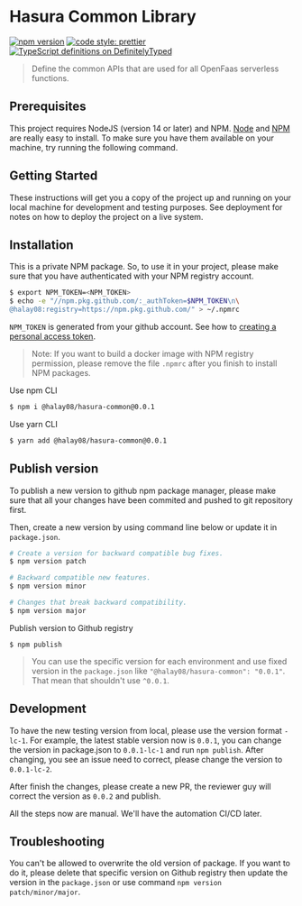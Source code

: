 # Hasura Common Library

[![npm version](https://badge.fury.io/js/npm.svg)](https://badge.fury.io/js/angular2-expandable-list)
[![code style: prettier](https://img.shields.io/badge/code_style-prettier-ff69b4.svg?style=flat-square)](https://github.com/prettier/prettier)
[![TypeScript definitions on DefinitelyTyped](https://definitelytyped.org/badges/standard.svg)](http://definitelytyped.org)

> Define the common APIs that are used for all OpenFaas serverless functions.

## Prerequisites

This project requires NodeJS (version 14 or later) and NPM.
[Node](http://nodejs.org/) and [NPM](https://npmjs.org/) are really easy to install.
To make sure you have them available on your machine,
try running the following command.

## Getting Started

These instructions will get you a copy of the project up and running on your local machine for development and testing purposes. See deployment for notes on how to deploy the project on a live system.

## Installation

This is a private NPM package. So, to use it in your project, please make sure that you have authenticated with your NPM registry account.

```sh
$ export NPM_TOKEN=<NPM_TOKEN>
$ echo -e "//npm.pkg.github.com/:_authToken=$NPM_TOKEN\n\
@halay08:registry=https://npm.pkg.github.com/" > ~/.npmrc
```

`NPM_TOKEN` is generated from your github account. See how to [creating a personal access token](https://docs.github.com/en/github/authenticating-to-github/keeping-your-account-and-data-secure/creating-a-personal-access-token).

>Note: If you want to build a docker image with NPM registry permission, please remove the file `.npmrc` after you finish to install NPM packages.

Use npm CLI

```sh
$ npm i @halay08/hasura-common@0.0.1
```

Use yarn CLI

```sh
$ yarn add @halay08/hasura-common@0.0.1
```

## Publish version

To publish a new version to github npm package manager, please make sure that all your changes have been commited and pushed to git repository first.

Then, create a new version by using command line below or update it in `package.json`.

```sh
# Create a version for backward compatible bug fixes.
$ npm version patch
```

```sh
# Backward compatible new features.
$ npm version minor
```

```sh
# Changes that break backward compatibility.
$ npm version major
```

Publish version to Github registry
```
$ npm publish
```

> You can use the specific version for each environment and use fixed version in the `package.json` like `"@halay08/hasura-common": "0.0.1"`. That mean that shouldn't use `^0.0.1`.

## Development

To have the new testing version from local, please use the version format `-lc-1`. For example, the latest stable version now is `0.0.1`, you can change the version in package.json to `0.0.1-lc-1` and run `npm publish`. After changing, you see an issue need to correct, please change the version to `0.0.1-lc-2`.

After finish the changes, please create a new PR, the reviewer guy will correct the version as `0.0.2` and publish.

All the steps now are manual. We'll have the automation CI/CD later.

## Troubleshooting

You can't be allowed to overwrite the old version of package. If you want to do it, please delete that specific version on Github registry then update the version in the `package.json` or use command `npm version patch/minor/major`.
